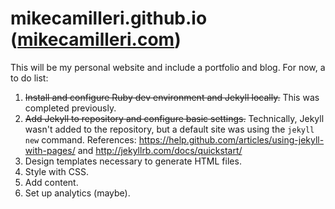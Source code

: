 # mikecamilleri.github.io ([mikecamilleri.com](http://mikecamilleri.com))

This will be my personal website and include a portfolio and blog. For now, a to do list:

1. ~~Install and configure Ruby dev environment and Jekyll locally.~~ This was completed previously.
2. ~~Add Jekyll to repository and configure basic settings.~~ Technically, Jekyll wasn't added to the repository, but a default site was using the `jekyll new` command. References: https://help.github.com/articles/using-jekyll-with-pages/ and http://jekyllrb.com/docs/quickstart/
3. Design templates necessary to generate HTML files.
4. Style with CSS.
5. Add content.
6. Set up analytics (maybe). 